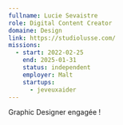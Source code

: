 ```yaml
---
fullname: Lucie Sevaistre
role: Digital Content Creator
domaine: Design
link: https://studiolusse.com/
missions:
  - start: 2022-02-25
    end: 2025-01-31
    status: independent
    employer: Malt
    startups:
      - jeveuxaider
---
```

Graphic Designer engagée !